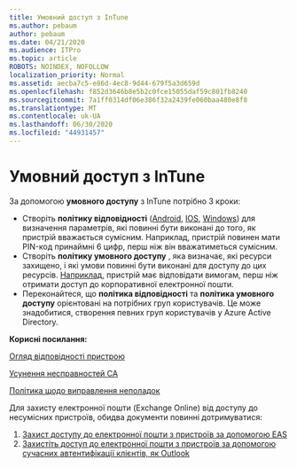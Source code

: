 ```yaml
---
title: Умовний доступ з InTune
ms.author: pebaum
author: pebaum
ms.date: 04/21/2020
ms.audience: ITPro
ms.topic: article
ROBOTS: NOINDEX, NOFOLLOW
localization_priority: Normal
ms.assetid: aecba7c5-e86d-4ec8-9d44-679f5a3d659d
ms.openlocfilehash: f852d3646b8e5b2c0fce15055daf59c801fb8240
ms.sourcegitcommit: 7a1ff0314df06e386f32a2439fe060baa480e8f8
ms.translationtype: MT
ms.contentlocale: uk-UA
ms.lasthandoff: 06/30/2020
ms.locfileid: "44931457"
---
```

# <a name="conditional-access-with-intune"></a>Умовний доступ з InTune

За допомогою **умовного доступу** з InTune потрібно 3 кроки:

- Створіть **політику відповідності** ([Android](https://docs.microsoft.com/intune/compliance-policy-create-android), [IOS](https://docs.microsoft.com/intune/compliance-policy-create-ios), [Windows](https://docs.microsoft.com//intune/compliance-policy-create-windows)) для визначення параметрів, які повинні бути виконані до того, як пристрій вважається сумісним. Наприклад, пристрій повинен мати PIN-код принаймні 6 цифр, перш ніж він вважатиметься сумісним.
- Створіть **політику умовного доступу** , яка визначає, які ресурси захищено, і які умови повинні бути виконані для доступу до цих ресурсів.  [Наприклад,](https://docs.microsoft.com/intune/tutorial-protect-email-on-unmanaged-devices#create-conditional-access-policies) пристрій має відповідати вимогам, перш ніж отримати доступ до корпоративної електронної пошти.
- Переконайтеся, що **політика відповідності** та **політика умовного доступу** орієнтовані на потрібних груп користувачів. Це може знадобитися, створення певних груп користувачів у Azure Active Directory.

**Корисні посилання:**

[Огляд відповідності пристрою](https://docs.microsoft.com/intune/device-compliance-get-started)

[Усунення несправностей CA](https://docs.microsoft.com/intune/troubleshoot-conditional-access)

[Політика щодо виправлення неполадок](https://docs.microsoft.com/intune/troubleshoot-policies-in-microsoft-intune)

Для захисту електронної пошти (Exchange Online) від доступу до несумісних пристроїв, обидва документи повинні дотримуватися:

1. [Захист доступу до електронної пошти з пристроїв за допомогою EAS](https://docs.microsoft.com/intune/tutorial-protect-email-on-unmanaged-devices)
2. [Захистіть доступ до електронної пошти з пристроїв за допомогою сучасних автентифікації клієнтів, як Outlook](https://docs.microsoft.com/intune/tutorial-protect-email-on-enrolled-devices)